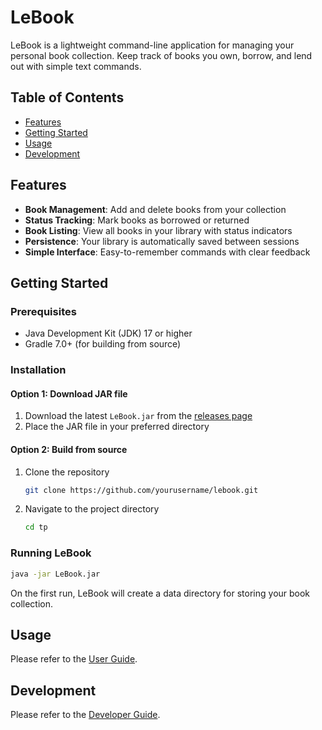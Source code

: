# LeBook

LeBook is a lightweight command-line application for managing your personal book collection. Keep track of books you
own, borrow, and lend out with simple text commands.

## Table of Contents

- [Features](#features)
- [Getting Started](#getting-started)
- [Usage](#usage)
- [Development](#development)

## Features

- **Book Management**: Add and delete books from your collection
- **Status Tracking**: Mark books as borrowed or returned
- **Book Listing**: View all books in your library with status indicators
- **Persistence**: Your library is automatically saved between sessions
- **Simple Interface**: Easy-to-remember commands with clear feedback

## Getting Started

### Prerequisites

- Java Development Kit (JDK) 17 or higher
- Gradle 7.0+ (for building from source)

### Installation

#### Option 1: Download JAR file

1. Download the latest `LeBook.jar` from the [releases page](https://github.com/yourusername/lebook/releases)
2. Place the JAR file in your preferred directory

#### Option 2: Build from source

1. Clone the repository
   ```bash
   git clone https://github.com/yourusername/lebook.git
   ```
2. Navigate to the project directory
   ```bash
   cd tp
   ```

### Running LeBook

```bash
java -jar LeBook.jar
```

On the first run, LeBook will create a data directory for storing your book collection.

## Usage

Please refer to the [User Guide](UserGuide.md).

## Development

Please refer to the [Developer Guide](DeveloperGuide.md).